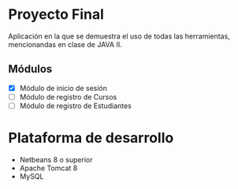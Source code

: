 # Proyecto Final

Aplicación en la que se demuestra el uso de todas las herramientas, mencionandas en clase de JAVA II.

## Módulos

- [x] Módulo de inicio de sesión
- [ ] Módulo de registro de Cursos
- [ ] Módulo de registro de Estudiantes

# Plataforma de desarrollo

- Netbeans 8 o superior
- Apache Tomcat 8
- MySQL
